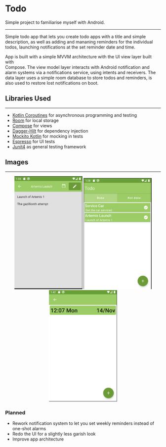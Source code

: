# Todo
Simple project to familiarise myself with Android.

----

Simple todo app that lets you create todo apps with a title and simple description, as well as adding and mananing reminders for the individual todos, launching notifications at the set reminder date and time.

App is built with a simple MVVM architecture with the UI view layer built with  
Compose. The view model layer interacts with Android notification and alarm systems via a notifications service, using intents and receivers. The data layer uses a simple room database to store todos and reminders, is also used to restore lost notifications on boot.

## Libraries Used
-----

- [Kotlin Coroutines](https://github.com/Kotlin/kotlinx.coroutines) for asynchronous programming and testing
- [Room](https://developer.android.com/reference/androidx/room/package-summary) for local storage
- [Compose](https://github.com/JetBrains/compose-jb) for views
- [Dagger-Hilt](https://dagger.dev/hilt/) for dependency injection
- [Mockito Kotlin](https://github.com/mockito/mockito-kotlin) for mocking in tests
- [Espresso](https://developer.android.com/training/testing/espresso) for UI tests
- [Junit4](https://github.com/junit-team/junit4) as general testing framework

## Images
------

<p float="left" align="center">
  <img src="Meta/Images/TodoItemScreen.PNG" width="220" />
  <img src="Meta/Images/TodoListScreen.PNG" width="220" /> 
  <img src="Meta/Images/TodoListReminders.PNG" width="220" />
</p>


[room_link]: "https://developer.android.com/reference/androidx/room/package-summary"

### Planned

- Rework notification system to let you set weekly reminders instead of one-shot alarms
- Redo the UI for a slightly less garish look
- Improve app architecture